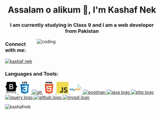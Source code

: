<h1 align="center">Assalam o alikum 👋, I'm Kashaf Nek</h1>
<h3 align="center">I am currently studying in Class 9 and I am a web developer from Pakistan</h3>
<img align="right"alt="coding" width="400" src="https://media.tenor.com/GVk4jB2u_i8AAAAd/coding.gif">
<h3 align="left">Connect with me:</h3>
<p align="left">
<a href="https://linkedin.com/in/kashaf nek" target="blank"><img align="center" src="https://raw.githubusercontent.com/rahuldkjain/github-profile-readme-generator/master/src/images/icons/Social/linked-in-alt.svg" alt="kashaf nek" height="30" width="40" /></a>
</p>

<h3 align="left">Languages and Tools:</h3>
<p align="left"> <a href="https://getbootstrap.com" target="_blank" rel="noreferrer"> <img src="https://raw.githubusercontent.com/devicons/devicon/master/icons/bootstrap/bootstrap-plain-wordmark.svg" alt="bootstrap" width="40" height="40"/> </a> <a href="https://www.w3schools.com/css/" target="_blank" rel="noreferrer"> <img src="https://raw.githubusercontent.com/devicons/devicon/master/icons/css3/css3-original-wordmark.svg" alt="css3" width="40" height="40"/> </a> <a href="https://git-scm.com/" target="_blank" rel="noreferrer"> <img src="https://www.vectorlogo.zone/logos/git-scm/git-scm-icon.svg" alt="git" width="40" height="40"/> </a> <a href="https://www.w3.org/html/" target="_blank" rel="noreferrer"> <img src="https://raw.githubusercontent.com/devicons/devicon/master/icons/html5/html5-original-wordmark.svg" alt="html5" width="40" height="40"/> </a> <a href="https://developer.mozilla.org/en-US/docs/Web/JavaScript" target="_blank" rel="noreferrer"> <img src="https://raw.githubusercontent.com/devicons/devicon/master/icons/javascript/javascript-original.svg" alt="javascript" width="40" height="40"/> </a> <a href="https://www.mysql.com/" target="_blank" rel="noreferrer"> <img src="https://raw.githubusercontent.com/devicons/devicon/master/icons/mysql/mysql-original-wordmark.svg" alt="mysql" width="40" height="40"/> </a> <a href="https://postman.com" target="_blank" rel="noreferrer"> <img src="https://www.vectorlogo.zone/logos/getpostman/getpostman-icon.svg" alt="postman" width="40" height="40"/> <img src="https://cdn.jsdelivr.net/gh/devicons/devicon/icons/java/java-original.svg" height="30" width="42" alt="java logo"  />  <img src="https://cdn.jsdelivr.net/gh/devicons/devicon/icons/php/php-original.svg" height="30" width="42" alt="php logo"  />  <img src="https://cdn.jsdelivr.net/gh/devicons/devicon/icons/jquery/jquery-original.svg" height="30" width="42" alt="jquery logo"  />  <img src="https://cdn.jsdelivr.net/gh/devicons/devicon/icons/github/github-original.svg" height="30" width="42" alt="github logo"  />  <img src="https://cdn.jsdelivr.net/gh/devicons/devicon/icons/mysql/mysql-original.svg" height="30" width="42" alt="mysql logo"  /> </a> </p>

<p><img align="left" src="https://github-readme-stats.vercel.app/api/top-langs?username=kashafnek&show_icons=true&locale=en&layout=compact" alt="kashafnek" /></p>

###



 <!--<br clear="both">

<div align="center">
 <img src="https://github-readme-stats.vercel.app/api?username=Kashafnek&hide_title=false&hide_rank=false&show_icons=true&include_all_commits=true&count_private=true&disable_animations=false&theme=vue&locale=en&hide_border=false" height="150" alt="stats graph"  />
 <img src="https://github-readme-stats.vercel.app/api/top-langs?username=Kashafnek&locale=en&hide_title=false&layout=compact&card_width=320&langs_count=10&theme=vue&hide_border=false" height="150" alt="languages graph"  />
  <img src="https://streak-stats.demolab.com?user=Kashafnek&locale=en&mode=daily&theme=vue&hide_border=false&border_radius=5&card_width=600" height="200" alt="streak graph"  /> 

</div>
-->
###

<br clear="both">
<div align="center">
<!-- <img src="https://github.com/Kashafnek/Kashafnek/blob/output/snake.svg" alt="Snake animation" /> -->
</div>

###
